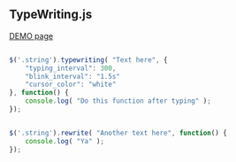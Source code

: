 <h2>TypeWriting.js</h2>

[DEMO page](http://eddiewen-taiwan.github.io/typewriting/)

```javascript

$('.string').typewriting( "Text here", {
	"typing_interval": 300,
	"blink_interval": "1.5s"
	"cursor_color": "white"
}, function() {
	console.log( "Do this function after typing" );
});

```

```javascript

$('.string').rewrite( "Another text here", function() {
	console.log( "Ya" );
});

```
